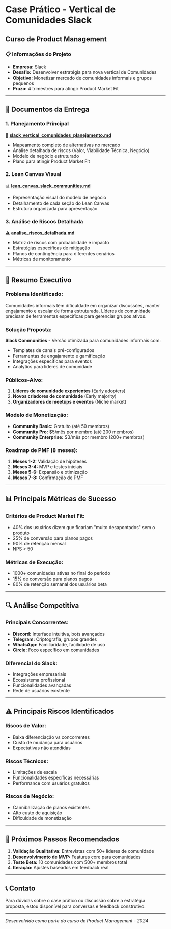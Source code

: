 # Case Prático - Vertical de Comunidades Slack

## Curso de Product Management

### 📋 **Informações do Projeto**

- **Empresa:** Slack
- **Desafio:** Desenvolver estratégia para nova vertical de Comunidades
- **Objetivo:** Monetizar mercado de comunidades informais e grupos pequenos
- **Prazo:** 4 trimestres para atingir Product Market Fit

---

## 📁 **Documentos da Entrega**

### **1. Planejamento Principal**

📄 **[slack_vertical_comunidades_planejamento.md](slack_vertical_comunidades_planejamento.md)**

- Mapeamento completo de alternativas no mercado
- Análise detalhada de riscos (Valor, Viabilidade Técnica, Negócio)
- Modelo de negócio estruturado
- Plano para atingir Product Market Fit

### **2. Lean Canvas Visual**

📊 **[lean_canvas_slack_communities.md](lean_canvas_slack_communities.md)**

- Representação visual do modelo de negócio
- Detalhamento de cada seção do Lean Canvas
- Estrutura organizada para apresentação

### **3. Análise de Riscos Detalhada**

⚠️ **[analise_riscos_detalhada.md](analise_riscos_detalhada.md)**

- Matriz de riscos com probabilidade e impacto
- Estratégias específicas de mitigação
- Planos de contingência para diferentes cenários
- Métricas de monitoramento

---

## 🎯 **Resumo Executivo**

### **Problema Identificado:**

Comunidades informais têm dificuldade em organizar discussões, manter engajamento e escalar de forma estruturada. Líderes de comunidade precisam de ferramentas específicas para gerenciar grupos ativos.

### **Solução Proposta:**

**Slack Communities** - Versão otimizada para comunidades informais com:

- Templates de canais pré-configurados
- Ferramentas de engajamento e gamificação
- Integrações específicas para eventos
- Analytics para líderes de comunidade

### **Públicos-Alvo:**

1. **Líderes de comunidade experientes** (Early adopters)
2. **Novos criadores de comunidade** (Early majority)
3. **Organizadores de meetups e eventos** (Niche market)

### **Modelo de Monetização:**

- **Community Basic:** Gratuito (até 50 membros)
- **Community Pro:** $5/mês por membro (até 200 membros)
- **Community Enterprise:** $3/mês por membro (200+ membros)

### **Roadmap de PMF (8 meses):**

1. **Meses 1-2:** Validação de hipóteses
2. **Meses 3-4:** MVP e testes iniciais
3. **Meses 5-6:** Expansão e otimização
4. **Meses 7-8:** Confirmação de PMF

---

## 📊 **Principais Métricas de Sucesso**

### **Critérios de Product Market Fit:**

- 40% dos usuários dizem que ficariam "muito desapontados" sem o produto
- 25% de conversão para planos pagos
- 90% de retenção mensal
- NPS > 50

### **Métricas de Execução:**

- 1000+ comunidades ativas no final do período
- 15% de conversão para planos pagos
- 80% de retenção semanal dos usuários beta

---

## 🔍 **Análise Competitiva**

### **Principais Concorrentes:**

- **Discord:** Interface intuitiva, bots avançados
- **Telegram:** Criptografia, grupos grandes
- **WhatsApp:** Familiaridade, facilidade de uso
- **Circle:** Foco específico em comunidades

### **Diferencial do Slack:**

- Integrações empresariais
- Ecossistema profissional
- Funcionalidades avançadas
- Rede de usuários existente

---

## ⚠️ **Principais Riscos Identificados**

### **Riscos de Valor:**

- Baixa diferenciação vs concorrentes
- Custo de mudança para usuários
- Expectativas não atendidas

### **Riscos Técnicos:**

- Limitações de escala
- Funcionalidades específicas necessárias
- Performance com usuários gratuitos

### **Riscos de Negócio:**

- Cannibalização de planos existentes
- Alto custo de aquisição
- Dificuldade de monetização

---

## 🚀 **Próximos Passos Recomendados**

1. **Validação Qualitativa:** Entrevistas com 50+ líderes de comunidade
2. **Desenvolvimento de MVP:** Features core para comunidades
3. **Teste Beta:** 10 comunidades com 500+ membros total
4. **Iteração:** Ajustes baseados em feedback real

---

## 📞 **Contato**

Para dúvidas sobre o case prático ou discussão sobre a estratégia proposta, estou disponível para conversas e feedback construtivo.

---

_Desenvolvido como parte do curso de Product Management - 2024_
